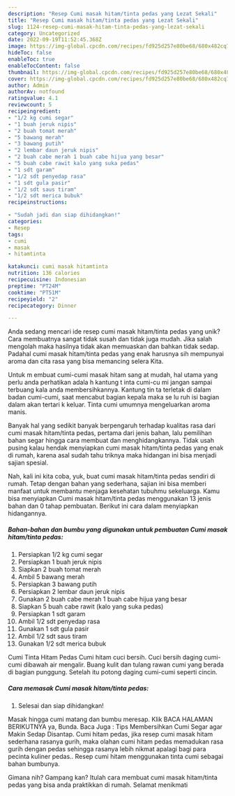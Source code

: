 ```yaml
---
description: "Resep Cumi masak hitam/tinta pedas yang Lezat Sekali"
title: "Resep Cumi masak hitam/tinta pedas yang Lezat Sekali"
slug: 1124-resep-cumi-masak-hitam-tinta-pedas-yang-lezat-sekali
category: Uncategorized
date: 2022-09-19T11:52:45.368Z
image: https://img-global.cpcdn.com/recipes/fd925d257e80be68/680x482cq70/cumi-masak-hitamtinta-pedas-foto-resep-utama.jpg
hideToc: false
enableToc: true
enableTocContent: false
thumbnail: https://img-global.cpcdn.com/recipes/fd925d257e80be68/680x482cq70/cumi-masak-hitamtinta-pedas-foto-resep-utama.jpg
cover: https://img-global.cpcdn.com/recipes/fd925d257e80be68/680x482cq70/cumi-masak-hitamtinta-pedas-foto-resep-utama.jpg
author: Admin
authorAv: notfound
ratingvalue: 4.1
reviewcount: 5
recipeingredient:
- "1/2 kg cumi segar"
- "1 buah jeruk nipis"
- "2 buah tomat merah"
- "5 bawang merah"
- "3 bawang putih"
- "2 lembar daun jeruk nipis"
- "2 buah cabe merah 1 buah cabe hijua yang besar"
- "5 buah cabe rawit kalo yang suka pedas"
- "1 sdt garam"
- "1/2 sdt penyedap rasa"
- "1 sdt gula pasir"
- "1/2 sdt saus tiram"
- "1/2 sdt merica bubuk"
recipeinstructions:

- "Sudah jadi dan siap dihidangkan!"
categories:
- Resep
tags:
- cumi
- masak
- hitamtinta

katakunci: cumi masak hitamtinta 
nutrition: 136 calories
recipecuisine: Indonesian
preptime: "PT24M"
cooktime: "PT51M"
recipeyield: "2"
recipecategory: Dinner

---
```





Anda sedang mencari ide resep cumi masak hitam/tinta pedas yang unik? Cara membuatnya sangat tidak susah dan tidak juga mudah. Jika salah mengolah maka hasilnya tidak akan memuaskan dan bahkan tidak sedap. Padahal cumi masak hitam/tinta pedas yang enak harusnya sih mempunyai aroma dan cita rasa yang bisa memancing selera Kita.





Untuk m embuat cumi-cumi masak hitam sang at mudah, hal utama yang perlu anda perhatikan adala h kantung t inta cumi-cu mi jangan sampai terbuang kala anda membersihkannya. Kantung tin ta terletak di dalam badan cumi-cumi, saat mencabut bagian kepala maka se lu ruh isi bagian dalam akan tertari k keluar. Tinta cumi umumnya mengeluarkan aroma manis.

Banyak hal yang sedikit banyak berpengaruh terhadap kualitas rasa dari cumi masak hitam/tinta pedas, pertama dari jenis bahan, lalu pemilihan bahan segar hingga cara membuat dan menghidangkannya. Tidak usah pusing kalau hendak menyiapkan cumi masak hitam/tinta pedas yang enak di rumah, karena asal sudah tahu triknya maka hidangan ini bisa menjadi sajian spesial.






Nah, kali ini kita coba, yuk, buat cumi masak hitam/tinta pedas sendiri di rumah. Tetap dengan bahan yang sederhana, sajian ini bisa memberi manfaat untuk membantu menjaga kesehatan tubuhmu sekeluarga. Kamu bisa menyiapkan Cumi masak hitam/tinta pedas menggunakan 13 jenis bahan dan 0 tahap pembuatan. Berikut ini cara dalam menyiapkan hidangannya.

<!--inarticleads1-->

##### Bahan-bahan dan bumbu yang digunakan untuk pembuatan Cumi masak hitam/tinta pedas:

1. Persiapkan 1/2 kg cumi segar
1. Persiapkan 1 buah jeruk nipis
1. Siapkan 2 buah tomat merah
1. Ambil 5 bawang merah
1. Persiapkan 3 bawang putih
1. Persiapkan 2 lembar daun jeruk nipis
1. Gunakan 2 buah cabe merah 1 buah cabe hijua yang besar
1. Siapkan 5 buah cabe rawit (kalo yang suka pedas)
1. Persiapkan 1 sdt garam
1. Ambil 1/2 sdt penyedap rasa
1. Gunakan 1 sdt gula pasir
1. Ambil 1/2 sdt saus tiram
1. Gunakan 1/2 sdt merica bubuk


Cumi Tinta Hitam Pedas Cumi hitam cuci bersih. Cuci bersih daging cumi-cumi dibawah air mengalir. Buang kulit dan tulang rawan cumi yang berada di bagian punggung. Setelah itu potong daging cumi-cumi seperti cincin. 

<!--inarticleads2-->

##### Cara memasak Cumi masak hitam/tinta pedas:


1. Selesai dan siap dihidangkan!

Masak hingga cumi matang dan bumbu meresap. Klik BACA HALAMAN BERIKUTNYA ya, Bunda. Baca Juga : Tips Membersihkan Cumi Segar agar Makin Sedap Disantap. Cumi hitam pedas, jika resep cumi masak hitam sederhana rasanya gurih, maka olahan cumi hitam pedas memadukan rasa gurih dengan pedas sehingga rasanya lebih nikmat apalagi bagi para pecinta kuliner pedas.. Resep cumi hitam menggunakan tinta cumi sebagai bahan bumbunya. 

Gimana nih? Gampang kan? Itulah cara membuat cumi masak hitam/tinta pedas yang bisa anda praktikkan di rumah. Selamat menikmati
